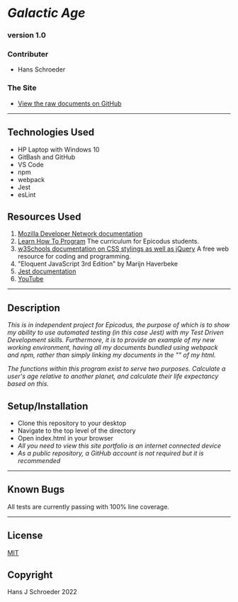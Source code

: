 # _Galactic Age_
### version 1.0

### Contributer
* Hans Schroeder

### The Site
* [View the raw documents on GitHub](https://github.com/hajschroeder/astro-life)
---

## Technologies Used
* HP Laptop with Windows 10
* GitBash and GitHub
* VS Code
* npm
* webpack
* Jest
* esLint

## Resources Used
1. [Mozilla Developer Network documentation](https://developer.mozilla.org/en-US/) 
1. [Learn How To Program](https://learnhowtoprogram.com) The curriculum for Epicodus students.
1. [w3Schools documentation on CSS stylings as well as jQuery](https://w3schools.com) A free web resource for coding and programming.
1. "Eloquent JavaScript 3rd Edition" by Marijn Haverbeke
1. [Jest documentation](https://jestjs.io/docs/using-matchers)
1. [YouTube](www.youtube.com)

---

## Description

_This is in independent project for Epicodus, the purpose of which is to show my ability to use automated testing (in this case Jest) with my Test Driven Development skills. Furthermore, it is to provide an example of my new working environment, having all my documents bundled using webpack and npm, rather than simply linking my documents in the "<head/>" of my html._

_The functions within this program exist to serve two purposes. Calculate a user's age relative to another planet, and calculate their life expectancy based on this._

## Setup/Installation
* Clone this repository to your desktop
* Navigate to the top level of the directory
* Open index.html in your browser
* _All you need to view this site portfolio is an internet connected device_
* _As a public repository, a GitHub account is not required but it is recommended_

___

## Known Bugs
All tests are currently passing with 100% line coverage. 

---

## License 
[MIT](https://choosealicense.com/licenses/mit/)

## Copyright
Hans J Schroeder 2022